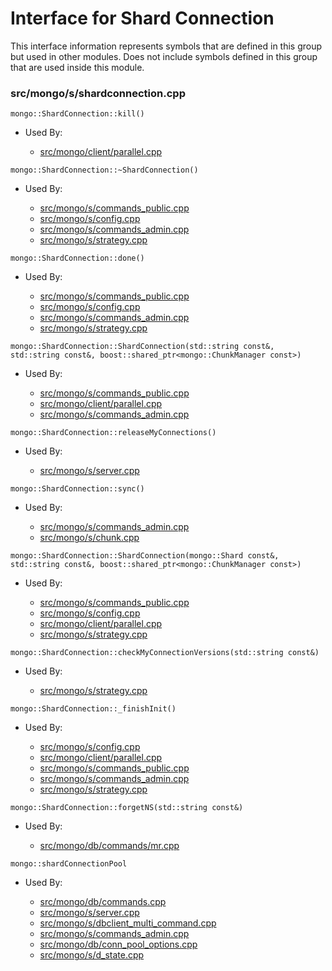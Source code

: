 
# Interface for Shard Connection
This interface information represents symbols that are defined in this group but used in other modules.  Does not include symbols defined in this group that are used inside this module.

### src/mongo/s/shardconnection.cpp

<div></div>

    mongo::ShardConnection::kill()

- Used By:

    - [src/mongo/client/parallel.cpp](../../../../sharding/routing)

<div></div>

    mongo::ShardConnection::~ShardConnection()

- Used By:

    - [src/mongo/s/commands\_public.cpp](../../../../sharding/mongos\_commands)
    - [src/mongo/s/config.cpp](../../../../sharding/cluster\_metadata\_management)
    - [src/mongo/s/commands\_admin.cpp](../../../../sharding/mongos\_commands)
    - [src/mongo/s/strategy.cpp](../../../../network/network\_core)

<div></div>

    mongo::ShardConnection::done()

- Used By:

    - [src/mongo/s/commands\_public.cpp](../../../../sharding/mongos\_commands)
    - [src/mongo/s/config.cpp](../../../../sharding/cluster\_metadata\_management)
    - [src/mongo/s/commands\_admin.cpp](../../../../sharding/mongos\_commands)
    - [src/mongo/s/strategy.cpp](../../../../network/network\_core)

<div></div>

    mongo::ShardConnection::ShardConnection(std::string const&, std::string const&, boost::shared_ptr<mongo::ChunkManager const>)

- Used By:

    - [src/mongo/s/commands\_public.cpp](../../../../sharding/mongos\_commands)
    - [src/mongo/client/parallel.cpp](../../../../sharding/routing)
    - [src/mongo/s/commands\_admin.cpp](../../../../sharding/mongos\_commands)

<div></div>

    mongo::ShardConnection::releaseMyConnections()

- Used By:

    - [src/mongo/s/server.cpp](../../../../process\_management/mongos\_and\_mongod\_mains)

<div></div>

    mongo::ShardConnection::sync()

- Used By:

    - [src/mongo/s/commands\_admin.cpp](../../../../sharding/mongos\_commands)
    - [src/mongo/s/chunk.cpp](../../../../sharding/chunk\_management)

<div></div>

    mongo::ShardConnection::ShardConnection(mongo::Shard const&, std::string const&, boost::shared_ptr<mongo::ChunkManager const>)

- Used By:

    - [src/mongo/s/commands\_public.cpp](../../../../sharding/mongos\_commands)
    - [src/mongo/s/config.cpp](../../../../sharding/cluster\_metadata\_management)
    - [src/mongo/client/parallel.cpp](../../../../sharding/routing)
    - [src/mongo/s/strategy.cpp](../../../../network/network\_core)

<div></div>

    mongo::ShardConnection::checkMyConnectionVersions(std::string const&)

- Used By:

    - [src/mongo/s/strategy.cpp](../../../../network/network\_core)

<div></div>

    mongo::ShardConnection::_finishInit()

- Used By:

    - [src/mongo/s/config.cpp](../../../../sharding/cluster\_metadata\_management)
    - [src/mongo/client/parallel.cpp](../../../../sharding/routing)
    - [src/mongo/s/commands\_public.cpp](../../../../sharding/mongos\_commands)
    - [src/mongo/s/commands\_admin.cpp](../../../../sharding/mongos\_commands)
    - [src/mongo/s/strategy.cpp](../../../../network/network\_core)

<div></div>

    mongo::ShardConnection::forgetNS(std::string const&)

- Used By:

    - [src/mongo/db/commands/mr.cpp](../../../../query\_and\_operation\_handling/database\_commands)

<div></div>

    mongo::shardConnectionPool

- Used By:

    - [src/mongo/db/commands.cpp](../../../../query\_and\_operation\_handling/database\_commands)
    - [src/mongo/s/server.cpp](../../../../process\_management/mongos\_and\_mongod\_mains)
    - [src/mongo/s/dbclient\_multi\_command.cpp](../../../../network/write\_commands)
    - [src/mongo/s/commands\_admin.cpp](../../../../sharding/mongos\_commands)
    - [src/mongo/db/conn\_pool\_options.cpp](../../../../network/cpp\_client\_driver)
    - [src/mongo/s/d\_state.cpp](../../../../sharding/mongod\_sharding\_metadata)
